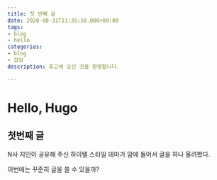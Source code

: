 ```yaml
---
title: 첫 번째 글
date: 2020-08-31T11:35:58.000+09:00
tags:
- blog
- hello
categories:
- blog
- 잡담
description: 휴고에 오신 것을 환영합니다.

---
```

# Hello, Hugo

## 첫번째 글

N사 지인이 공유해 주신 하이텔 스타일 테마가 맘에 들어서 글을 하나 올려봤다.

이번에는 꾸준히 글을 쓸 수 있을까?